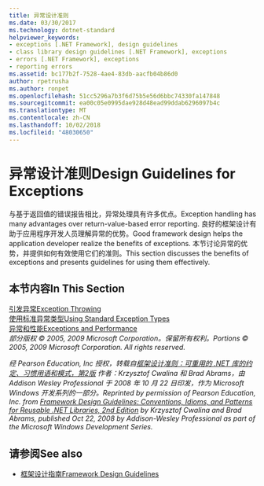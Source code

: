 ```yaml
---
title: 异常设计准则
ms.date: 03/30/2017
ms.technology: dotnet-standard
helpviewer_keywords:
- exceptions [.NET Framework], design guidelines
- class library design guidelines [.NET Framework], exceptions
- errors [.NET Framework], exceptions
- reporting errors
ms.assetid: bc177b2f-7528-4ae4-83db-aacfb04b86d0
author: rpetrusha
ms.author: ronpet
ms.openlocfilehash: 51cc5296a7b3f6d75b5e56d6bbc74330fa147848
ms.sourcegitcommit: ea00c05e0995dae928d48ead99ddab6296097b4c
ms.translationtype: MT
ms.contentlocale: zh-CN
ms.lasthandoff: 10/02/2018
ms.locfileid: "48030650"
---
```

# <a name="design-guidelines-for-exceptions"></a><span data-ttu-id="2a9f9-102">异常设计准则</span><span class="sxs-lookup"><span data-stu-id="2a9f9-102">Design Guidelines for Exceptions</span></span>
<span data-ttu-id="2a9f9-103">与基于返回值的错误报告相比，异常处理具有许多优点。</span><span class="sxs-lookup"><span data-stu-id="2a9f9-103">Exception handling has many advantages over return-value-based error reporting.</span></span> <span data-ttu-id="2a9f9-104">良好的框架设计有助于应用程序开发人员理解异常的优势。</span><span class="sxs-lookup"><span data-stu-id="2a9f9-104">Good framework design helps the application developer realize the benefits of exceptions.</span></span> <span data-ttu-id="2a9f9-105">本节讨论异常的优势，并提供如何有效使用它们的准则。</span><span class="sxs-lookup"><span data-stu-id="2a9f9-105">This section discusses the benefits of exceptions and presents guidelines for using them effectively.</span></span>  
  
## <a name="in-this-section"></a><span data-ttu-id="2a9f9-106">本节内容</span><span class="sxs-lookup"><span data-stu-id="2a9f9-106">In This Section</span></span>  
 [<span data-ttu-id="2a9f9-107">引发异常</span><span class="sxs-lookup"><span data-stu-id="2a9f9-107">Exception Throwing</span></span>](../../../docs/standard/design-guidelines/exception-throwing.md)  
 [<span data-ttu-id="2a9f9-108">使用标准异常类型</span><span class="sxs-lookup"><span data-stu-id="2a9f9-108">Using Standard Exception Types</span></span>](../../../docs/standard/design-guidelines/using-standard-exception-types.md)  
 [<span data-ttu-id="2a9f9-109">异常和性能</span><span class="sxs-lookup"><span data-stu-id="2a9f9-109">Exceptions and Performance</span></span>](../../../docs/standard/design-guidelines/exceptions-and-performance.md)  
 <span data-ttu-id="2a9f9-110">*部分版权 © 2005, 2009 Microsoft Corporation。保留所有权利。*</span><span class="sxs-lookup"><span data-stu-id="2a9f9-110">*Portions © 2005, 2009 Microsoft Corporation. All rights reserved.*</span></span>  
  
 <span data-ttu-id="2a9f9-111">*经 Pearson Education, Inc 授权，转载自[框架设计准则：可重用的 .NET 库的约定、习惯用语和模式，第2版](https://www.informit.com/store/framework-design-guidelines-conventions-idioms-and-9780321545619) 作者：Krzysztof Cwalina 和 Brad Abrams，由 Addison Wesley Professional 于 2008 年 10 月 22 日印发，作为 Microsoft Windows 开发系列的一部分。*</span><span class="sxs-lookup"><span data-stu-id="2a9f9-111">*Reprinted by permission of Pearson Education, Inc. from [Framework Design Guidelines: Conventions, Idioms, and Patterns for Reusable .NET Libraries, 2nd Edition](https://www.informit.com/store/framework-design-guidelines-conventions-idioms-and-9780321545619) by Krzysztof Cwalina and Brad Abrams, published Oct 22, 2008 by Addison-Wesley Professional as part of the Microsoft Windows Development Series.*</span></span>  
  
## <a name="see-also"></a><span data-ttu-id="2a9f9-112">请参阅</span><span class="sxs-lookup"><span data-stu-id="2a9f9-112">See also</span></span>

- [<span data-ttu-id="2a9f9-113">框架设计指南</span><span class="sxs-lookup"><span data-stu-id="2a9f9-113">Framework Design Guidelines</span></span>](../../../docs/standard/design-guidelines/index.md)
